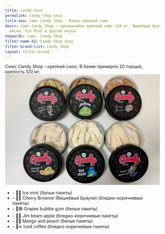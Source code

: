 ```yaml
---
title: candy-snus
permalink: candy-shop-snus
title-seo: Снюс Candy Shop - Очень крепкий снюс
descr: Снюс Candy Shop — чрезвычайно крепкий снюс 120 мг. Вишнёвый Брауни, Яблочный
  виски, Ice Mint и другие вкусы.
keywords: снюс, Candy Shop
filter-name-h2: Candy Shop Snus
filter-brand-list: Candy Shop
layout: filter-brand
---
```


Снюс Candy Shop - крепкий снюс. В банке примерно 20 порций, крепость 120 мг.
<img class="img-fluid" src="/img/products/candy/candy-snus.jpg" alt="Snus Candy Shop">
 <ul class="mb-3">
 	<li>- 🧊🍃 Ice mint (белые пакеты)</li>
 	<li>- 🍫🍒 Cherry Brownie (Вишнёвый Брауни) (бледно-коричневые пакеты)</li>
 	<li>- 🍇🟣 Grapes bubble gum (белые пакеты)</li>
 	<li>- 🥃🍏 Jim beam apple (бледно-коричневые пакеты)</li>
 	<li>- 🥭🍑 Mango and peach (белые пакеты)</li>
 	<li>- 🍨☕️ Iced coffee (бледно-коричневые пакеты)</li>
 </ul>